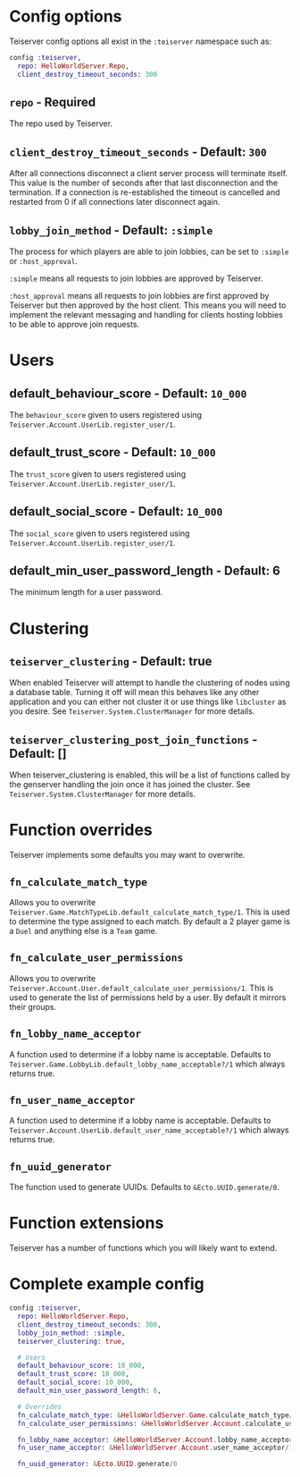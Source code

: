 # Config options
Teiserver config options all exist in the `:teiserver` namespace such as:

```elixir
config :teiserver,
  repo: HelloWorldServer.Repo,
  client_destroy_timeout_seconds: 300
```

## `repo` - Required
The repo used by Teiserver.

## `client_destroy_timeout_seconds` - Default: `300`
After all connections disconnect a client server process will terminate itself. This value is the number of seconds after that last disconnection and the termination. If a connection is re-established the timeout is cancelled and restarted from 0 if all connections later disconnect again.

## `lobby_join_method` - Default: `:simple`
The process for which players are able to join lobbies, can be set to `:simple` or `:host_approval`.

`:simple` means all requests to join lobbies are approved by Teiserver.

`:host_approval` means all requests to join lobbies are first approved by Teiserver but then approved by the host client. This means you will need to implement the relevant messaging and handling for clients hosting lobbies to be able to approve join requests.

# Users
## default_behaviour_score - Default: `10_000`
The `behaviour_score` given to users registered using `Teiserver.Account.UserLib.register_user/1`.

## default_trust_score - Default: `10_000`
The `trust_score` given to users registered using `Teiserver.Account.UserLib.register_user/1`.

## default_social_score - Default: `10_000`
The `social_score` given to users registered using `Teiserver.Account.UserLib.register_user/1`.

## default_min_user_password_length - Default: 6
The minimum length for a user password.

# Clustering
## `teiserver_clustering` - Default: true
When enabled Teiserver will attempt to handle the clustering of nodes using a database table. Turning it off will mean this behaves like any other application and you can either not cluster it or use things like `libcluster` as you desire. See `Teiserver.System.ClusterManager` for more details.

## `teiserver_clustering_post_join_functions` - Default: []
When teiserver_clustering is enabled, this will be a list of functions called by the genserver handling the join once it has joined the cluster. See `Teiserver.System.ClusterManager` for more details.

# Function overrides
Teiserver implements some defaults you may want to overwrite.

## `fn_calculate_match_type`
Allows you to overwrite `Teiserver.Game.MatchTypeLib.default_calculate_match_type/1`. This is used to determine the type assigned to each match. By default a 2 player game is a `Duel` and anything else is a `Team` game.

## `fn_calculate_user_permissions`
Allows you to overwrite `Teiserver.Account.User.default_calculate_user_permissions/1`. This is used to generate the list of permissions held by a user. By default it mirrors their groups.

## `fn_lobby_name_acceptor`
A function used to determine if a lobby name is acceptable. Defaults to `Teiserver.Game.LobbyLib.default_lobby_name_acceptable?/1` which always returns true.

## `fn_user_name_acceptor`
A function used to determine if a lobby name is acceptable. Defaults to `Teiserver.Account.UserLib.default_user_name_acceptable?/1` which always returns true.

## `fn_uuid_generator`
The function used to generate UUIDs. Defaults to `&Ecto.UUID.generate/0`.

# Function extensions
Teiserver has a number of functions which you will likely want to extend.

# Complete example config
```elixir
config :teiserver,
  repo: HelloWorldServer.Repo,
  client_destroy_timeout_seconds: 300,
  lobby_join_method: :simple,
  teiserver_clustering: true,

  # Users
  default_behaviour_score: 10_000,
  default_trust_score: 10_000,
  default_social_score: 10_000,
  default_min_user_password_length: 6,

  # Overrides
  fn_calculate_match_type: &HelloWorldServer.Game.calculate_match_type/1,
  fn_calculate_user_permissions: &HelloWorldServer.Account.calculate_user_permissions/1,

  fn_lobby_name_acceptor: &HelloWorldServer.Account.lobby_name_acceptor/1,
  fn_user_name_acceptor: &HelloWorldServer.Account.user_name_acceptor/1,

  fn_uuid_generator: &Ecto.UUID.generate/0
```
